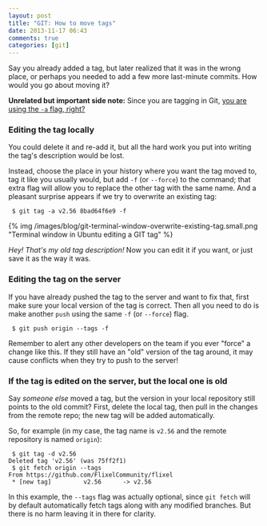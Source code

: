 ```yaml
---
layout: post
title: "GIT: How to move tags"
date: 2013-11-17 06:43
comments: true
categories: [git]
---
```


Say you already added a tag, but later realized that it was in the wrong place, or perhaps you needed to add a few more last-minute commits. How would you go about moving it?<!-- more -->

**Unrelated but important side note:** Since you are tagging in Git, [you are using the `-a` flag, right?](http://www.rockstarprogrammer.org/post/2008/oct/16/git-tag-does-wrong-thing-default/)

### Editing the tag locally

You could <span class="hoverable" title="git tag -d &lt;tag_name&gt;">delete it</span> and <span class="hoverable" title="git tag -a &lt;tag_name&gt;">re-add it</span>, but all the hard work you put into writing the tag's description would be lost.

Instead, choose the place in your history where you want the tag moved to, tag it like you usually would, but add `-f` (or `--force`) to the command; that extra flag will allow you to replace the other tag with the same name. And a pleasant surprise appears if we try to overwrite an existing tag:

```
 $ git tag -a v2.56 8bad64f6e9 -f
```

{% img /images/blog/git-terminal-window-overwrite-existing-tag.small.png "Terminal window in Ubuntu editing a GIT tag" %}

_Hey! That's my old tag description!_ Now you can edit it if you want, or just save it as the way it was.

### Editing the tag on the server

If you have already pushed the tag to the server and want to fix that, first make sure your local version of the tag is correct. Then all you need to do is make another `push` using the same `-f` (or `--force`) flag.

```
 $ git push origin --tags -f
```

Remember to alert any other developers on the team if you ever "force" a change like this. If they still have an "old" version of the tag around, it may cause conflicts when they try to push to the server!

### If the tag is edited on the server, but the local one is old

Say _someone else_ moved a tag, but the version in your local repository still points to the old commit? First, delete the local tag, then pull in the changes from the remote repo; the new tag will be added automatically.

So, for example (in my case, the tag name is `v2.56` and the remote repository is named `origin`):

```
 $ git tag -d v2.56
Deleted tag 'v2.56' (was 75ff2f1)
 $ git fetch origin --tags
From https://github.com/FlixelCommunity/flixel
 * [new tag]         v2.56      -> v2.56
```

In this example, the `--tags` flag was actually optional, since `git fetch` will by default automatically fetch tags along with any modified branches. But there is no harm leaving it in there for clarity.



